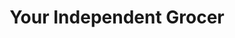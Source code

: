 ---
title: "Your Independent Grocer"
url: /mississauga/your-independent-grocer/
shop: supermarket
---